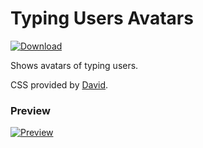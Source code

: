 # Typing Users Avatars
 [![Download][icon]][link] 

Shows avatars of typing users.

CSS provided by [David](https://github.com/dav1312).

### Preview 
[![Preview](https://i.gyazo.com/6c47a3fa4d3448f0aa4cc03c7953e434.gif)](https://gyazo.com/6c47a3fa4d3448f0aa4cc03c7953e434)

[icon]: https://img.shields.io/badge/Download-Typing%20Users%20Avatars-brightgreen.svg
[link]: https://betterdiscord.app/plugin/TypingUsersAvatars
